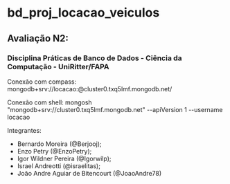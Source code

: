 # bd_proj_locacao_veiculos
## Avaliação N2:
### Disciplina Práticas de Banco de Dados - Ciência da Computação - UniRitter/FAPA

Conexão com compass:
mongodb+srv://locacao:<password>@cluster0.txq5lmf.mongodb.net/

Conexão com shell:
mongosh "mongodb+srv://cluster0.txq5lmf.mongodb.net" --apiVersion 1 --username locacao

Integrantes:
- Bernardo Moreira (@Berjooj);
- Enzo Petry (@EnzoPetry);
- Igor Wildner Pereira (@Igorwilp);
- Israel Andreotti (@israelitas);
- João Andre Aguiar de Bitencourt (@JoaoAndre78)

